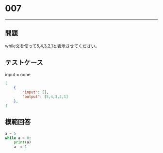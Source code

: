 # 007

---
## 問題

while文を使って5,4,3,2,1と表示させてください。

## テストケース
input = none
```json
[
	{
		"input": [],
		"output": [5,4,3,2,1]
  	},
]
```

## 模範回答
```python
a = 5
while a > 0:
	print(a)
	a -= 1
```